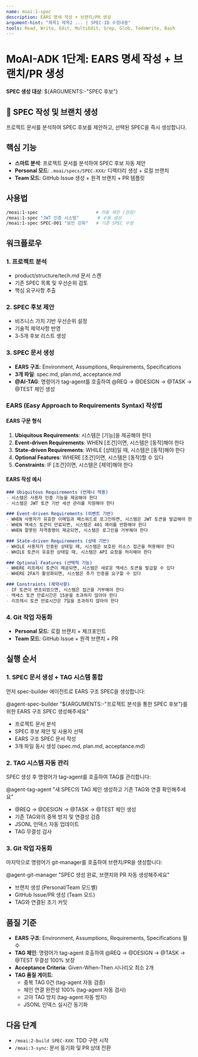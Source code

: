 ```yaml
---
name: moai:1-spec
description: EARS 명세 작성 + 브랜치/PR 생성
argument-hint: "제목1 제목2 ... | SPEC-ID 수정내용"
tools: Read, Write, Edit, MultiEdit, Grep, Glob, TodoWrite, Bash
---
```


# MoAI-ADK 1단계: EARS 명세 작성 + 브랜치/PR 생성

**SPEC 생성 대상**: ${ARGUMENTS:-"SPEC 후보"}

## 🚀 SPEC 작성 및 브랜치 생성

프로젝트 문서를 분석하여 SPEC 후보를 제안하고, 선택된 SPEC을 즉시 생성합니다.

## 핵심 기능

- **스마트 분석**: 프로젝트 문서를 분석하여 SPEC 후보 자동 제안
- **Personal 모드**: `.moai/specs/SPEC-XXX/` 디렉터리 생성 + 로컬 브랜치
- **Team 모드**: GitHub Issue 생성 + 원격 브랜치 + PR 템플릿

## 사용법

```bash
/moai:1-spec                      # 자동 제안 (권장)
/moai:1-spec "JWT 인증 시스템"       # 수동 생성
/moai:1-spec SPEC-001 "보안 강화"   # 기존 SPEC 수정
```

## 워크플로우

### 1. 프로젝트 분석
- product/structure/tech.md 문서 스캔
- 기존 SPEC 목록 및 우선순위 검토
- 핵심 요구사항 추출

### 2. SPEC 후보 제안
- 비즈니스 가치 기반 우선순위 설정
- 기술적 제약사항 반영
- 3-5개 후보 리스트 생성

### 3. SPEC 문서 생성
- **EARS 구조**: Environment, Assumptions, Requirements, Specifications
- **3개 파일**: spec.md, plan.md, acceptance.md
- **@AI-TAG**: 명령어가 tag-agent를 호출하여 @REQ → @DESIGN → @TASK → @TEST 체인 생성

### EARS (Easy Approach to Requirements Syntax) 작성법

#### EARS 구문 형식
1. **Ubiquitous Requirements**: 시스템은 [기능]을 제공해야 한다
2. **Event-driven Requirements**: WHEN [조건]이면, 시스템은 [동작]해야 한다
3. **State-driven Requirements**: WHILE [상태]일 때, 시스템은 [동작]해야 한다
4. **Optional Features**: WHERE [조건]이면, 시스템은 [동작]할 수 있다
5. **Constraints**: IF [조건]이면, 시스템은 [제약]해야 한다

#### EARS 작성 예시
```markdown
### Ubiquitous Requirements (언제나 적용)
- 시스템은 사용자 인증 기능을 제공해야 한다
- 시스템은 JWT 토큰 기반 세션 관리를 지원해야 한다

### Event-driven Requirements (이벤트 기반)
- WHEN 사용자가 유효한 이메일과 패스워드로 로그인하면, 시스템은 JWT 토큰을 발급해야 한다
- WHEN 액세스 토큰이 만료되면, 시스템은 401 에러를 반환해야 한다
- WHEN 잘못된 자격증명이 제공되면, 시스템은 로그인을 거부해야 한다

### State-driven Requirements (상태 기반)
- WHILE 사용자가 인증된 상태일 때, 시스템은 보호된 리소스 접근을 허용해야 한다
- WHILE 토큰이 유효한 상태일 때, 시스템은 API 요청을 처리해야 한다

### Optional Features (선택적 기능)
- WHERE 리프레시 토큰이 제공되면, 시스템은 새로운 액세스 토큰을 발급할 수 있다
- WHERE 2FA가 활성화되면, 시스템은 추가 인증을 요구할 수 있다

### Constraints (제약사항)
- IF 토큰이 변조되었으면, 시스템은 접근을 거부해야 한다
- 액세스 토큰 만료시간은 15분을 초과하지 않아야 한다
- 리프레시 토큰 만료시간은 7일을 초과하지 않아야 한다
```

### 4. Git 작업 자동화
- **Personal 모드**: 로컬 브랜치 + 체크포인트
- **Team 모드**: GitHub Issue + 원격 브랜치 + PR

## 실행 순서

### 1. SPEC 문서 생성 + TAG 시스템 통합

먼저 spec-builder 에이전트로 EARS 구조 SPEC을 생성합니다:

@agent-spec-builder "${ARGUMENTS:-"프로젝트 분석을 통한 SPEC 후보"}를 위한 EARS 구조 SPEC 생성해주세요"

- 프로젝트 문서 분석
- SPEC 후보 제안 및 사용자 선택
- EARS 구조 SPEC 문서 작성
- 3개 파일 동시 생성 (spec.md, plan.md, acceptance.md)

### 2. TAG 시스템 자동 관리

SPEC 생성 후 명령어가 tag-agent를 호출하여 TAG를 관리합니다:

@agent-tag-agent "새 SPEC의 TAG 체인 생성하고 기존 TAG와 연결 확인해주세요"

- @REQ → @DESIGN → @TASK → @TEST 체인 생성
- 기존 TAG와의 중복 방지 및 연결성 검증
- JSONL 인덱스 자동 업데이트
- TAG 무결성 검사

### 3. Git 작업 자동화

마지막으로 명령어가 git-manager를 호출하여 브랜치/PR을 생성합니다:

@agent-git-manager "SPEC 생성 완료, 브랜치와 PR 자동 생성해주세요"

- 브랜치 생성 (Personal/Team 모드별)
- GitHub Issue/PR 생성 (Team 모드)
- TAG와 연결된 초기 커밋

## 품질 기준

- **EARS 구조**: Environment, Assumptions, Requirements, Specifications 필수
- **TAG 체인**: 명령어가 tag-agent 호출하여 @REQ → @DESIGN → @TASK → @TEST 무결성 100% 보장
- **Acceptance Criteria**: Given-When-Then 시나리오 최소 2개
- **TAG 품질 게이트**:
  - 중복 TAG 0건 (tag-agent 자동 검증)
  - 체인 연결 완전성 100% (tag-agent 자동 검사)
  - 고아 TAG 방지 (tag-agent 자동 방지)
  - JSONL 인덱스 실시간 동기화

## 다음 단계

- `/moai:2-build SPEC-XXX`: TDD 구현 시작
- `/moai:3-sync`: 문서 동기화 및 PR 상태 전환
